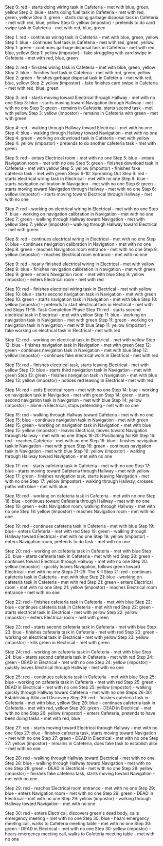 Step 0: red - starts doing wiring task in Cafeteria - met with blue, green, yellow
Step 0: blue - starts doing fuel task in Cafeteria - met with red, green, yellow
Step 0: green - starts doing garbage disposal task in Cafeteria - met with red, blue, yellow
Step 0: yellow (impostor) - pretends to do card swipe task in Cafeteria - met with red, blue, green

Step 1: red - continues wiring task in Cafeteria - met with blue, green, yellow
Step 1: blue - continues fuel task in Cafeteria - met with red, green, yellow
Step 1: green - continues garbage disposal task in Cafeteria - met with red, blue, yellow
Step 1: yellow (impostor) - fake struggling with card swipe in Cafeteria - met with red, blue, green

Step 2: red - finishes wiring task in Cafeteria - met with blue, green, yellow
Step 2: blue - finishes fuel task in Cafeteria - met with red, green, yellow
Step 2: green - finishes garbage disposal task in Cafeteria - met with red, blue, yellow
Step 2: yellow (impostor) - fake finishes card swipe in Cafeteria - met with red, blue, green

Step 3: red - starts moving toward Electrical through Hallway - met with no one
Step 3: blue - starts moving toward Navigation through Hallway - met with no one
Step 3: green - remains in Cafeteria, starts second task - met with yellow
Step 3: yellow (impostor) - remains in Cafeteria with green - met with green

Step 4: red - walking through Hallway toward Electrical - met with no one
Step 4: blue - walking through Hallway toward Navigation - met with no one
Step 4: green - working on download task in Cafeteria - met with yellow
Step 4: yellow (impostor) - pretends to do another cafeteria task - met with green

Step 5: red - enters Electrical room - met with no one
Step 5: blue - enters Navigation room - met with no one
Step 5: green - finishes download task in Cafeteria - met with yellow
Step 5: yellow (impostor) - finishes fake cafeteria task - met with green
Steps 6-10: Spreading Out
Step 6: red - starts electrical wiring task in Electrical - met with no one
Step 6: blue - starts navigation calibration in Navigation - met with no one
Step 6: green - starts moving toward Navigation through Hallway - met with no one
Step 6: yellow (impostor) - starts moving toward Electrical through Hallway - met with no one

Step 7: red - working on electrical wiring in Electrical - met with no one
Step 7: blue - working on navigation calibration in Navigation - met with no one
Step 7: green - walking through Hallway toward Navigation - met with yellow
Step 7: yellow (impostor) - walking through Hallway toward Electrical - met with green

Step 8: red - continues electrical wiring in Electrical - met with no one
Step 8: blue - continues navigation calibration in Navigation - met with no one
Step 8: green - reaches Navigation room entrance - met with no one
Step 8: yellow (impostor) - reaches Electrical room entrance - met with no one

Step 9: red - nearly finished electrical wiring in Electrical - met with yellow
Step 9: blue - finishes navigation calibration in Navigation - met with green
Step 9: green - enters Navigation room - met with blue
Step 9: yellow (impostor) - enters Electrical room - met with red

Step 10: red - finishes electrical wiring task in Electrical - met with yellow
Step 10: blue - starts second navigation task in Navigation - met with green
Step 10: green - starts navigation task in Navigation - met with blue
Step 10: yellow (impostor) - pretends to start electrical task in Electrical - met with red
Steps 11-15: Task Completion Phase
Step 11: red - starts second electrical task in Electrical - met with yellow
Step 11: blue - working on navigation task in Navigation - met with green
Step 11: green - working on navigation task in Navigation - met with blue
Step 11: yellow (impostor) - fake working on electrical task in Electrical - met with red

Step 12: red - working on electrical task in Electrical - met with yellow
Step 12: blue - finishes navigation task in Navigation - met with green
Step 12: green - continues navigation task in Navigation - met with blue
Step 12: yellow (impostor) - continues fake electrical work in Electrical - met with red

Step 13: red - finishes electrical task, starts leaving Electrical - met with yellow
Step 13: blue - starts third navigation task in Navigation - met with green
Step 13: green - finishes navigation task in Navigation - met with blue
Step 13: yellow (impostor) - notices red leaving in Electrical - met with red

Step 14: red - exits Electrical room - met with no one
Step 14: blue - working on navigation task in Navigation - met with green
Step 14: green - starts second navigation task in Navigation - met with blue
Step 14: yellow (impostor) - alone in Electrical, stops pretending - met with no one

Step 15: red - walking through Hallway toward Cafeteria - met with no one
Step 15: blue - continues navigation task in Navigation - met with green
Step 15: green - working on navigation task in Navigation - met with blue
Step 15: yellow (impostor) - leaves Electrical, moves toward Navigation through Hallway - met with no one
Steps 16-20: Positioning for Kill
Step 16: red - reaches Cafeteria - met with no one
Step 16: blue - finishes navigation task in Navigation - met with green
Step 16: green - continues navigation task in Navigation - met with blue
Step 16: yellow (impostor) - walking through Hallway toward Navigation - met with no one

Step 17: red - starts cafeteria task in Cafeteria - met with no one
Step 17: blue - starts moving toward Cafeteria through Hallway - met with yellow
Step 17: green - finishes navigation task, starts leaving Navigation - met with no one
Step 17: yellow (impostor) - walking through Hallway, crosses paths with blue - met with blue

Step 18: red - working on cafeteria task in Cafeteria - met with no one
Step 18: blue - continues toward Cafeteria through Hallway - met with no one
Step 18: green - exits Navigation room, walking through Hallway - met with no one
Step 18: yellow (impostor) - reaches Navigation room - met with no one

Step 19: red - continues cafeteria task in Cafeteria - met with blue
Step 19: blue - enters Cafeteria - met with red
Step 19: green - walking through Hallway toward Electrical - met with no one
Step 19: yellow (impostor) - enters Navigation room, pretends to do task - met with no one

Step 20: red - working on cafeteria task in Cafeteria - met with blue
Step 20: blue - starts cafeteria task in Cafeteria - met with red
Step 20: green - continues toward Electrical through Hallway - met with no one
Step 20: yellow (impostor) - quickly leaves Navigation, follows green toward Electrical - met with no one
Steps 21-25: The Kill
Step 21: red - continues cafeteria task in Cafeteria - met with blue
Step 21: blue - working on cafeteria task in Cafeteria - met with red
Step 21: green - enters Electrical room - met with no one
Step 21: yellow (impostor) - reaches Electrical room entrance - met with no one

Step 22: red - finishes cafeteria task in Cafeteria - met with blue
Step 22: blue - continues cafeteria task in Cafeteria - met with red
Step 22: green - starts electrical task in Electrical - met with yellow
Step 22: yellow (impostor) - enters Electrical room - met with green

Step 23: red - starts second cafeteria task in Cafeteria - met with blue
Step 23: blue - finishes cafeteria task in Cafeteria - met with red
Step 23: green - working on electrical task in Electrical - met with yellow
Step 23: yellow (impostor) - kills green in Electrical - met with green

Step 24: red - working on cafeteria task in Cafeteria - met with blue
Step 24: blue - starts second cafeteria task in Cafeteria - met with red
Step 24: green - DEAD in Electrical - met with no one
Step 24: yellow (impostor) - quickly leaves Electrical through Hallway - met with no one

Step 25: red - continues cafeteria task in Cafeteria - met with blue
Step 25: blue - working on cafeteria task in Cafeteria - met with red
Step 25: green - DEAD in Electrical - met with no one
Step 25: yellow (impostor) - walking quickly through Hallway toward Cafeteria - met with no one
Steps 26-30: Establishing Alibi and Discovery
Step 26: red - finishes cafeteria task in Cafeteria - met with blue, yellow
Step 26: blue - continues cafeteria task in Cafeteria - met with red, yellow
Step 26: green - DEAD in Electrical - met with no one
Step 26: yellow (impostor) - enters Cafeteria, pretends to have been doing tasks - met with red, blue

Step 27: red - starts moving toward Electrical through Hallway - met with no one
Step 27: blue - finishes cafeteria task, starts moving toward Navigation - met with no one
Step 27: green - DEAD in Electrical - met with no one
Step 27: yellow (impostor) - remains in Cafeteria, does fake task to establish alibi - met with no one

Step 28: red - walking through Hallway toward Electrical - met with no one
Step 28: blue - walking through Hallway toward Navigation - met with no one
Step 28: green - DEAD in Electrical - met with no one
Step 28: yellow (impostor) - finishes fake cafeteria task, starts moving toward Navigation - met with no one

Step 29: red - reaches Electrical room entrance - met with no one
Step 29: blue - enters Navigation room - met with no one
Step 29: green - DEAD in Electrical - met with no one
Step 29: yellow (impostor) - walking through Hallway toward Navigation - met with no one

Step 30: red - enters Electrical, discovers green's dead body, calls emergency meeting - met with no one
Step 30: blue - hears emergency meeting call, walks to Cafeteria meeting table - met with no one
Step 30: green - DEAD in Electrical - met with no one
Step 30: yellow (impostor) - hears emergency meeting call, walks to Cafeteria meeting table - met with no one